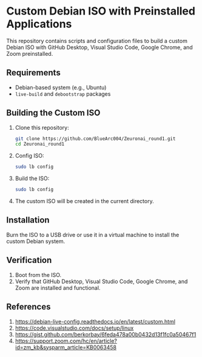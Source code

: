 # Custom Debian ISO with Preinstalled Applications

This repository contains scripts and configuration files to build a custom Debian ISO with GitHub Desktop, Visual Studio Code, Google Chrome, and Zoom preinstalled.

## Requirements

- Debian-based system (e.g., Ubuntu)
- `live-build` and `debootstrap` packages

## Building the Custom ISO

1. Clone this repository:

    ```bash
    git clone https://github.com/BlueArc004/Zeuronai_round1.git
    cd Zeuronai_round1
    ```
    
2. Config ISO:

    ```bash
    sudo lb config
    ```
3. Build the ISO:
   
    ```bash
    sudo lb config
    ```

5. The custom ISO will be created in the current directory.

## Installation

Burn the ISO to a USB drive or use it in a virtual machine to install the custom Debian system.

## Verification

1. Boot from the ISO.
2. Verify that GitHub Desktop, Visual Studio Code, Google Chrome, and Zoom are installed and functional.

## References

1. https://debian-live-config.readthedocs.io/en/latest/custom.html
2. https://code.visualstudio.com/docs/setup/linux
3. https://gist.github.com/berkorbay/6feda478a00b0432d13f1fc0a50467f1
4. https://support.zoom.com/hc/en/article?id=zm_kb&sysparm_article=KB0063458
